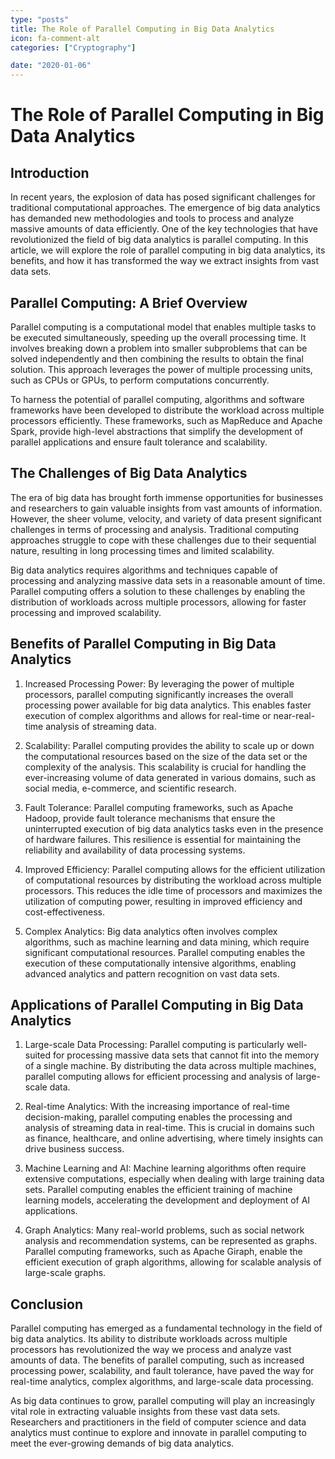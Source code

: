 ```yaml
---
type: "posts"
title: The Role of Parallel Computing in Big Data Analytics
icon: fa-comment-alt
categories: ["Cryptography"]

date: "2020-01-06"
---
```




# The Role of Parallel Computing in Big Data Analytics

## Introduction

In recent years, the explosion of data has posed significant challenges for traditional computational approaches. The emergence of big data analytics has demanded new methodologies and tools to process and analyze massive amounts of data efficiently. One of the key technologies that have revolutionized the field of big data analytics is parallel computing. In this article, we will explore the role of parallel computing in big data analytics, its benefits, and how it has transformed the way we extract insights from vast data sets.

## Parallel Computing: A Brief Overview

Parallel computing is a computational model that enables multiple tasks to be executed simultaneously, speeding up the overall processing time. It involves breaking down a problem into smaller subproblems that can be solved independently and then combining the results to obtain the final solution. This approach leverages the power of multiple processing units, such as CPUs or GPUs, to perform computations concurrently.

To harness the potential of parallel computing, algorithms and software frameworks have been developed to distribute the workload across multiple processors efficiently. These frameworks, such as MapReduce and Apache Spark, provide high-level abstractions that simplify the development of parallel applications and ensure fault tolerance and scalability.

## The Challenges of Big Data Analytics

The era of big data has brought forth immense opportunities for businesses and researchers to gain valuable insights from vast amounts of information. However, the sheer volume, velocity, and variety of data present significant challenges in terms of processing and analysis. Traditional computing approaches struggle to cope with these challenges due to their sequential nature, resulting in long processing times and limited scalability.

Big data analytics requires algorithms and techniques capable of processing and analyzing massive data sets in a reasonable amount of time. Parallel computing offers a solution to these challenges by enabling the distribution of workloads across multiple processors, allowing for faster processing and improved scalability.

## Benefits of Parallel Computing in Big Data Analytics

1. Increased Processing Power: By leveraging the power of multiple processors, parallel computing significantly increases the overall processing power available for big data analytics. This enables faster execution of complex algorithms and allows for real-time or near-real-time analysis of streaming data.

2. Scalability: Parallel computing provides the ability to scale up or down the computational resources based on the size of the data set or the complexity of the analysis. This scalability is crucial for handling the ever-increasing volume of data generated in various domains, such as social media, e-commerce, and scientific research.

3. Fault Tolerance: Parallel computing frameworks, such as Apache Hadoop, provide fault tolerance mechanisms that ensure the uninterrupted execution of big data analytics tasks even in the presence of hardware failures. This resilience is essential for maintaining the reliability and availability of data processing systems.

4. Improved Efficiency: Parallel computing allows for the efficient utilization of computational resources by distributing the workload across multiple processors. This reduces the idle time of processors and maximizes the utilization of computing power, resulting in improved efficiency and cost-effectiveness.

5. Complex Analytics: Big data analytics often involves complex algorithms, such as machine learning and data mining, which require significant computational resources. Parallel computing enables the execution of these computationally intensive algorithms, enabling advanced analytics and pattern recognition on vast data sets.

## Applications of Parallel Computing in Big Data Analytics

1. Large-scale Data Processing: Parallel computing is particularly well-suited for processing massive data sets that cannot fit into the memory of a single machine. By distributing the data across multiple machines, parallel computing allows for efficient processing and analysis of large-scale data.

2. Real-time Analytics: With the increasing importance of real-time decision-making, parallel computing enables the processing and analysis of streaming data in real-time. This is crucial in domains such as finance, healthcare, and online advertising, where timely insights can drive business success.

3. Machine Learning and AI: Machine learning algorithms often require extensive computations, especially when dealing with large training data sets. Parallel computing enables the efficient training of machine learning models, accelerating the development and deployment of AI applications.

4. Graph Analytics: Many real-world problems, such as social network analysis and recommendation systems, can be represented as graphs. Parallel computing frameworks, such as Apache Giraph, enable the efficient execution of graph algorithms, allowing for scalable analysis of large-scale graphs.

## Conclusion

Parallel computing has emerged as a fundamental technology in the field of big data analytics. Its ability to distribute workloads across multiple processors has revolutionized the way we process and analyze vast amounts of data. The benefits of parallel computing, such as increased processing power, scalability, and fault tolerance, have paved the way for real-time analytics, complex algorithms, and large-scale data processing.

As big data continues to grow, parallel computing will play an increasingly vital role in extracting valuable insights from these vast data sets. Researchers and practitioners in the field of computer science and data analytics must continue to explore and innovate in parallel computing to meet the ever-growing demands of big data analytics.